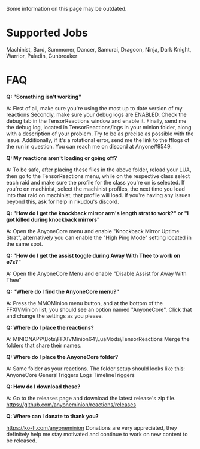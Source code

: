 Some information on this page may be outdated.

# Supported Jobs

Machinist, Bard, Summoner, Dancer, Samurai, Dragoon, Ninja, Dark Knight, Warrior, Paladin, Gunbreaker

# FAQ

**Q: "Something isn't working"**

A: First of all, make sure you're using the most up to date version of my reactions
Secondly, make sure your debug logs are ENABLED. Check the debug tab in the TensorReactions window and enable it.
Finally, send me the debug log, located in TensorReactions/logs in your minion folder, along with a description
of your problem. Try to be as precise as possible with the issue.
Additionally, if it's a rotational error, send me the link to the fflogs of the run in question.
You can reach me on discord at Anyone#9549.

**Q: My reactions aren't loading or going off?**

A: To be safe, after placing these files in the above folder, reload your LUA, then go to the TensorReactions menu, while on the respective class select each raid and make sure the profile for the class you're on is selected. If you're on machinist, select the machinist profiles, the next time you load into that raid on machinist, that profile will load. If you're having any issues beyond this, ask for help in rikudou's discord.

**Q: "How do I get the knockback mirror arm's length strat to work?" or "I got killed during knockback mirrors"**

A: Open the AnyoneCore menu and enable "Knockback Mirror Uptime Strat", alternatively you can enable the "High Ping Mode" setting located in the same spot.

**Q: "How do I get the assist toggle during Away With Thee to work on e7s?"**

A: Open the AnyoneCore Menu and enable "Disable Assist for Away With Thee"

**Q: "Where do I find the AnyoneCore menu?"**

A: Press the MMOMinion menu button, and at the bottom of the FFXIVMinion list, you should see
an option named "AnyoneCore". Click that and change the settings as you please.

**Q: Where do I place the reactions?**

A: MINIONAPP\Bots\FFXIVMinion64\LuaMods\TensorReactions
Merge the folders that share their names.

**Q: Where do I place the AnyoneCore folder?**

A: Same folder as your reactions. The folder setup should looks like this:
AnyoneCore
GeneralTriggers
Logs
TimelineTriggers

**Q: How do I download these?**

A: Go to the releases page and download the latest release's zip file. https://github.com/anyoneminion/reactions/releases

**Q: Where can I donate to thank you?**

https://ko-fi.com/anyoneminion
Donations are very appreciated, they definitely help me stay motivated and continue to work on new content to be released.
